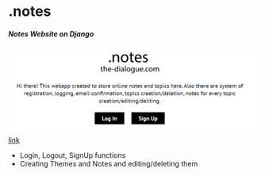 # .notes
##### Notes Website on Django
![img](screen.png)
[link](notes.the-dialogue.com)
- Login, Logout, SignUp functions
- Creating Themes and Notes and editing/deleting them

